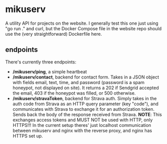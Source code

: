 # mikuserv
A utility API for projects on the website. I generally test this one just using "go run ." and curl, but the Docker Compose file in the website repo should use the (very straightforward) Dockerfile here.

## endpoints
There's currently three endpoints: 
- **/mikuserv/ping**, a simple heartbeat
- **/mikuserv/contact**, backend for contact form. Takes in a JSON object with fields email, text, time, and password (password is a spam honeypot, not displayed on site). It returns a 202 if Sendgrid accepted the email, 403 if the honeypot was filled, or 500 otherwise.
- **/mikuserv/stravaToken**, backend for Strava auth. Simply takes in the auth code from Strava as an HTTP query parameter (key "code"), and communicates with Strava to exchange it for an authorization token. Sends back the body of the response received from Strava. **NOTE**: This exchanges access tokens and MUST NOT be used with HTTP, only HTTPS!!! In the current setup theres' just localhost communication between mikuserv and nginx with the reverse proxy, and nginx has HTTPS set up.

